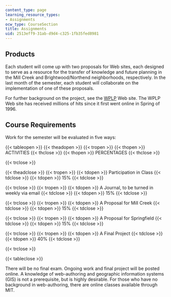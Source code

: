 ```yaml
---
content_type: page
learning_resource_types:
- Assignments
ocw_type: CourseSection
title: Assignments
uid: 2513eff9-31ab-d9d4-c325-1fb35fed8981
---
```


Products
--------

Each student will come up with two proposals for Web sites, each designed to serve as a resource for the transfer of knowledge and future planning in the Mill Creek and Brightwood/Northend neighborhoods, respectively. In the last month of the semester, each student will collaborate on the implementation of one of these proposals.

For further background on the project, see the [WPLP](http://web.mit.edu/wplp/index.html) Web site. The WPLP Web site has received millions of hits since it first went online in Spring of 1996.

Course Requirements
-------------------

Work for the semester will be evaluated in five ways:

{{< tableopen >}}
{{< theadopen >}}
{{< tropen >}}
{{< thopen >}}
ACTIVITIES
{{< thclose >}}
{{< thopen >}}
PERCENTAGES
{{< thclose >}}

{{< trclose >}}

{{< theadclose >}}
{{< tropen >}}
{{< tdopen >}}
Participation in Class
{{< tdclose >}}
{{< tdopen >}}
15%
{{< tdclose >}}

{{< trclose >}}
{{< tropen >}}
{{< tdopen >}}
A Journal, to be turned in weekly via email
{{< tdclose >}}
{{< tdopen >}}
15%
{{< tdclose >}}

{{< trclose >}}
{{< tropen >}}
{{< tdopen >}}
A Proposal for Mill Creek
{{< tdclose >}}
{{< tdopen >}}
15%
{{< tdclose >}}

{{< trclose >}}
{{< tropen >}}
{{< tdopen >}}
A Proposal for Springfield
{{< tdclose >}}
{{< tdopen >}}
15%
{{< tdclose >}}

{{< trclose >}}
{{< tropen >}}
{{< tdopen >}}
A Final Project
{{< tdclose >}}
{{< tdopen >}}
40%
{{< tdclose >}}

{{< trclose >}}

{{< tableclose >}}

There will be no final exam. Ongoing work and final project will be posted online. A knowledge of web-authoring and geographic information systems (GIS) is not a prerequisite, but is highly desirable. For those who have no background in web-authoring, there are online classes available through MIT.